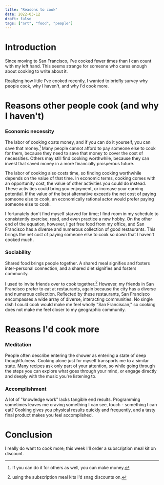 ```yaml
---
title: "Reasons to cook"
date: 2022-03-12
draft: false
tags: ["art", "food", "people"]
---
```

# Introduction
Since moving to San Francisco, I've cooked fewer times than I can count with my left hand. This seems strange for someone who cares enough about cooking to write about it.

Realizing how little I've cooked recently, I wanted to briefly survey why people cook, why I haven't, and why I'd cook more.
# Reasons other people cook (and why I haven't)
### Economic necessity
The labor of cooking costs money, and if you can do it yourself, you can save that money.[^1] Many people cannot afford to pay someone else to cook for them, because they need to save that money to cover the cost of necessities. Others may still find cooking worthwhile, because they can invest that saved money in a more financially prosperous future.
[^1]: If you can do it for others as well, you can make money.

The labor of cooking also costs time, so finding cooking worthwhile depends on the value of that time. In economic terms, cooking comes with an opportunity cost, the value of other activities you could do instead. These activities could bring you enjoyment, or increase your earning potential. If the value of the best alternative exceeds the net cost of paying someone else to cook, an economically rational actor would prefer paying someone else to cook.

I fortunately don't find myself starved for time; I find room in my schedule to consistently exercise, read, and even practice a new hobby. On the other end of the equation, however, I get free food from my office, and San Francisco has a diverse and numerous collection of good restaurants. This brings the net cost of paying someone else to cook so down that I haven't cooked much.
### Sociability
Shared food brings people together. A shared meal signifies and fosters inter-personal connection, and a shared diet signifies and fosters community.

I used to invite friends over to cook together.[^2] However, my friends in San Francisco prefer to eat at restaurants, again because the city has a diverse and numerous collection. Reflected by these restaurants, San Francisco encompasses a wide array of diverse, interacting communities. No single dish I could cook would make me feel wholly "San Franciscan," so cooking does not make me feel closer to my geographic community.
[^2]: using the subscription meal kits I'd snag discounts on.
# Reasons I'd cook more
### Meditation
People often describe entering the shower as entering a state of deep thoughtfulness. Cooking alone just for myself transports me to a similar state. Many recipes ask only part of your attention, so while going through the steps you can explore what goes through your mind, or engage directly and deeply with the music you're listening to. 
### Accomplishment
A lot of "knowledge work" lacks tangible end results. Programming sometimes leaves me craving something I can see, touch - something I can eat? Cooking gives you physical results quickly and frequently, and a tasty final product makes you feel accomplished.
# Conclusion
I really do want to cook more; this week I'll order a subscription meal kit on discount.

